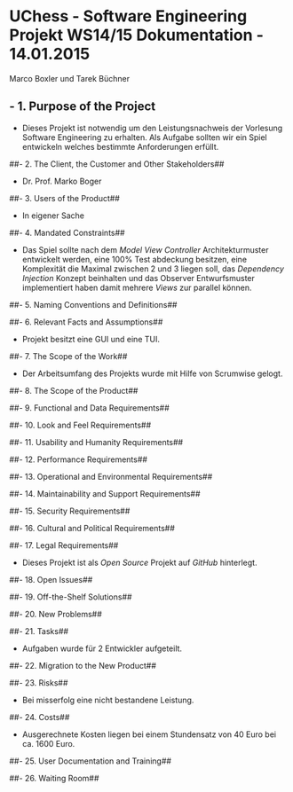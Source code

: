 # UChess - Software Engineering Projekt WS14/15 Dokumentation - 14.01.2015 #
Marco Boxler und Tarek Büchner


## - 1. Purpose of the Project ##
* Dieses Projekt ist notwendig um den Leistungsnachweis der Vorlesung Software Engineering zu erhalten. Als Aufgabe sollten wir ein Spiel entwickeln welches bestimmte Anforderungen erfüllt.

##- 2. The Client, the Customer and Other Stakeholders##
* Dr. Prof. Marko Boger

##- 3. Users of the Product##
* In eigener Sache

##- 4. Mandated Constraints##
* Das Spiel sollte nach dem *Model View Controller* Architekturmuster entwickelt werden, eine 100% Test abdeckung besitzen, eine Komplexität die Maximal zwischen 2 und 3 liegen soll, das *Dependency Injection* Konzept beinhalten und das Observer Entwurfsmuster implementiert haben damit mehrere *Views* zur parallel können.

##- 5. Naming Conventions and Definitions##

##- 6. Relevant Facts and Assumptions##
- Projekt besitzt eine GUI und eine TUI.

##- 7. The Scope of the Work##
- Der Arbeitsumfang des Projekts wurde mit Hilfe von Scrumwise gelogt.

##- 8. The Scope of the Product##

##- 9. Functional and Data Requirements##

##- 10. Look and Feel Requirements##

##- 11. Usability and Humanity Requirements##

##- 12. Performance Requirements##

##- 13. Operational and Environmental Requirements##

##- 14. Maintainability and Support Requirements##

##- 15. Security Requirements##

##- 16. Cultural and Political Requirements##

##- 17. Legal Requirements##
- Dieses Projekt ist als *Open Source* Projekt auf *GitHub* hinterlegt.

##- 18. Open Issues##

##- 19. Off-the-Shelf Solutions##

##- 20. New Problems##

##- 21. Tasks##
- Aufgaben wurde für 2 Entwickler aufgeteilt.

##- 22. Migration to the New Product##

##- 23. Risks##
- Bei misserfolg eine nicht bestandene Leistung.

##- 24. Costs##
- Ausgerechnete Kosten liegen bei einem Stundensatz von 40 Euro bei ca. 1600 Euro.

##- 25. User Documentation and Training##

##- 26. Waiting Room##
